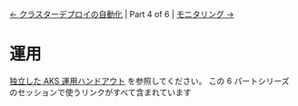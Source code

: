 [&larr; クラスターデプロイの自動化](3-cluster-deployment-automation.md) | Part 4 of 6 | [モニタリング &rarr;](5-monitoring.md)

# 運用

[独立した AKS 運用ハンドアウト](../aks-operations/README.md) を参照してください。
この 6 パートシリーズのセッションで使うリンクがすべて含まれています